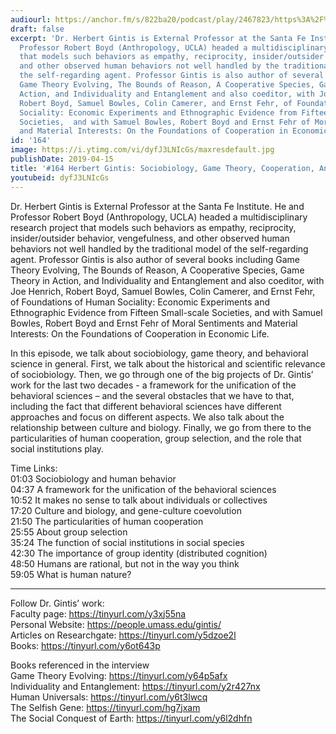 ```yaml
---
audiourl: https://anchor.fm/s/822ba20/podcast/play/2467823/https%3A%2F%2Fd3ctxlq1ktw2nl.cloudfront.net%2Fstaging%2F2019-1-23%2F10390712-44100-2-d5c2448e9e77d.m4a
draft: false
excerpt: 'Dr. Herbert Gintis is External Professor at the Santa Fe Institute. He and
  Professor Robert Boyd (Anthropology, UCLA) headed a multidisciplinary research project
  that models such behaviors as empathy, reciprocity, insider/outsider behavior, vengefulness,
  and other observed human behaviors not well handled by the traditional model of
  the self-regarding agent. Professor Gintis is also author of several books including
  Game Theory Evolving, The Bounds of Reason, A Cooperative Species, Game Theory in
  Action, and Individuality and Entanglement and also coeditor, with Joe Henrich,
  Robert Boyd, Samuel Bowles, Colin Camerer, and Ernst Fehr, of Foundations of Human
  Sociality: Economic Experiments and Ethnographic Evidence from Fifteen Small-scale
  Societies,  and with Samuel Bowles, Robert Boyd and Ernst Fehr of Moral Sentiments
  and Material Interests: On the Foundations of Cooperation in Economic Life. '
id: '164'
image: https://i.ytimg.com/vi/dyfJ3LNIcGs/maxresdefault.jpg
publishDate: 2019-04-15
title: '#164 Herbert Gintis: Sociobiology, Game Theory, Cooperation, And Social Institutions'
youtubeid: dyfJ3LNIcGs
---
```

<div class="timelinks">

Dr. Herbert Gintis is External Professor at the Santa Fe Institute. He and Professor Robert Boyd (Anthropology, UCLA) headed a multidisciplinary research project that models such behaviors as empathy, reciprocity, insider/outsider behavior, vengefulness, and other observed human behaviors not well handled by the traditional model of the self-regarding agent. Professor Gintis is also author of several books including Game Theory Evolving, The Bounds of Reason, A Cooperative Species, Game Theory in Action, and Individuality and Entanglement and also coeditor, with Joe Henrich, Robert Boyd, Samuel Bowles, Colin Camerer, and Ernst Fehr, of Foundations of Human Sociality: Economic Experiments and Ethnographic Evidence from Fifteen Small-scale Societies,  and with Samuel Bowles, Robert Boyd and Ernst Fehr of Moral Sentiments and Material Interests: On the Foundations of Cooperation in Economic Life. 

In this episode, we talk about sociobiology, game theory, and behavioral science in general. First, we talk about the historical and scientific relevance of sociobiology. Then, we go through one of the big projects of Dr. Gintis’ work for the last two decades - a framework for the unification of the behavioral sciences – and the several obstacles that we have to that, including the fact that different behavioral sciences have different approaches and focus on different aspects. We also talk about the relationship between culture and biology. Finally, we go from there to the particularities of human cooperation, group selection, and the role that social institutions play.

Time Links:  
<time>01:03</time> Sociobiology and human behavior  
<time>04:37</time> A framework for the unification of the behavioral sciences       
<time>10:52</time> It makes no sense to talk about individuals or collectives                 
<time>17:20</time> Culture and biology, and gene-culture coevolution               
<time>21:50</time> The particularities of human cooperation                    
<time>25:55</time> About group selection            
<time>35:24</time> The function of social institutions in social species       
<time>42:30</time> The importance of group identity (distributed cognition)      
<time>48:50</time> Humans are rational, but not in the way you think    
<time>59:05</time> What is human nature?

---

Follow Dr. Gintis’ work:  
Faculty page: https://tinyurl.com/y3xj55na  
Personal Website: https://people.umass.edu/gintis/  
Articles on Researchgate: https://tinyurl.com/y5dzoe2l  
Books: https://tinyurl.com/y6ot643p

Books referenced in the interview  
Game Theory Evolving: https://tinyurl.com/y64p5afx  
Individuality and Entanglement: https://tinyurl.com/y2r427nx  
Human Universals: https://tinyurl.com/y6t3lwcq  
The Selfish Gene: https://tinyurl.com/hg7jxam  
The Social Conquest of Earth: https://tinyurl.com/y6l2dhfn
</div>

